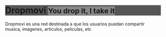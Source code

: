 <h1 style="background-color:#555555">Dropmovi <small style="background-color:#888888">You drop it, I take it</small></h1>
Dropmovi es una red destinada a que los usuarios puedan compartir musica, imagenes, articulos, peliculas, etc
